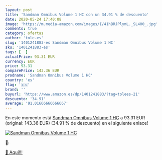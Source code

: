 ```yaml
---
layout: post
title: 'Sandman Omnibus Volume 1 HC con un 34.91 % de descuento'
date: 2020-05-24 17:40:08
image: 'https://m.media-amazon.com/images/I/41hBRJPlymL._SL400_.jpg'
comments: true
category: ofertas
author: 'tole.es'
slug: '1401241883-es Sandman Omnibus Volume 1 HC'
sku: '1401241883-es'
tags: [  ]
actualPrice: 93.31 EUR
currency: EUR
price: 93.31
comparePrice: 143.36 EUR
prodname: 'Sandman Omnibus Volume 1 HC'
country: 'es'
flag: '🇪🇸'
brand: ''
buyurl: 'https://www.amazon.es/dp/1401241883/?tag=tolees-21'
descuento: '34.91'
average: '91.01666666666667'
---
```


En este momento está [Sandman Omnibus Volume 1 HC](https://www.amazon.es/dp/1401241883/?tag=tolees-21) a 93.31 EUR (original: 143.36 EUR) (34.91 %  de descuento) en el siguiente enlace!

[![Sandman Omnibus Volume 1 HC](https://m.media-amazon.com/images/I/41hBRJPlymL._SL400_.jpg)](https://www.amazon.es/dp/1401241883/?tag=tolees-21)

🔎:


[🛒 Aquí!!!](https://www.amazon.es/dp/1401241883/?tag=tolees-21)
